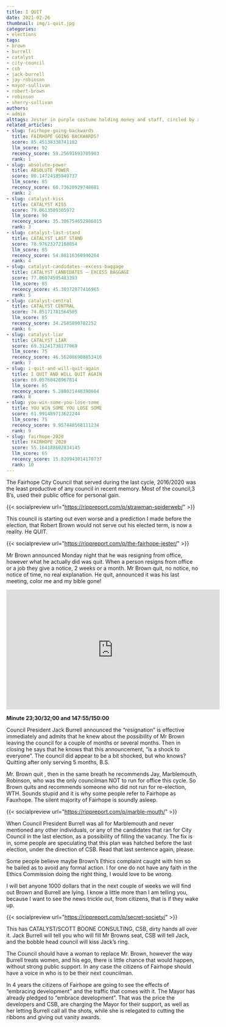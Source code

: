 ```yaml
---
title: I QUIT
date: 2021-02-26
thumbnail: img/i-quit.jpg
categories:
- elections
tags:
- brown
- burrell
- catalyst
- city-council
- csb
- jack-burrell
- jay-robinson
- mayor-sullivan
- robert-brown
- robinson
- sherry-sullivan
authors:
- admin
alttags: Jester in purple costume holding money and staff, circled by a no catalyst symbol; represents unproductive Fairhope city...
related_articles:
- slug: fairhope-going-backwards
  title: FAIRHOPE GOING BACKWARDS?
  score: 85.45138338741182
  llm_score: 92
  recency_score: 59.25691693705903
  rank: 1
- slug: absolute-power
  title: ABSOLUTE POWER
  score: 80.14724185949737
  llm_score: 85
  recency_score: 60.73620929748681
  rank: 2
- slug: catalyst-kiss
  title: CATALYST KISS
  score: 79.0613509305972
  llm_score: 90
  recency_score: 35.306754652986015
  rank: 3
- slug: catalyst-last-stand
  title: CATALYST LAST STAND
  score: 78.97623272188054
  llm_score: 85
  recency_score: 54.88116360940264
  rank: 4
- slug: catalyst-candidates-⁠-excess-baggage
  title: CATALYST CANDIDATES ⁠— EXCESS BAGGAGE
  score: 77.06074595483393
  llm_score: 85
  recency_score: 45.30372977416965
  rank: 5
- slug: catalyst-central
  title: CATALYST CENTRAL
  score: 74.85171781564505
  llm_score: 85
  recency_score: 34.2585890782252
  rank: 6
- slug: catalyst-liar
  title: CATALYST LIAR
  score: 69.31241738177069
  llm_score: 75
  recency_score: 46.562086908853416
  rank: 7
- slug: i-quit-and-will-quit-again
  title: I QUIT AND WILL QUIT AGAIN
  score: 69.05760428967814
  llm_score: 85
  recency_score: 5.288021448390664
  rank: 8
- slug: you-win-some-you-lose-some
  title: YOU WIN SOME YOU LOSE SOME
  score: 61.991489713622244
  llm_score: 75
  recency_score: 9.957448568111234
  rank: 9
- slug: fairhope-2020
  title: FAIRHOPE 2020
  score: 55.164188602834145
  llm_score: 65
  recency_score: 15.820943014170737
  rank: 10
---
```

The Fairhope City Council that served during the last cycle, 2016/2020 was the least productive of any council in recent memory. Most of the council,3 B’s, used their public office for personal gain.

{{< socialpreview url="https://rippreport.com/p/strawman-spiderweb/" >}}

This council is starting out even worse and a prediction I made before the election, that Robert Brown would not serve out his elected term, is now a reality. He QUIT.

{{< socialpreview url="https://rippreport.com/p/the-fairhope-jester/" >}}

Mr Brown announced Monday night that he was resigning from office, however what he actually did was quit. When a person resigns from office or a job they give a notice, 2 weeks or a month. Mr Brown quit, no notice, no notice of time, no real explanation. He quit, announced it was his last meeting, color me and my bible gone!

<iframe width="560" height="315" src="https://www.youtube.com/embed/a8lreb" frameborder="0" allowfullscreen></iframe>

**Minute 23;30/32;00 and 147:55/150:00**

Council President Jack Burrell announced the “resignation” is effective immediately and admits that he knew about the possibility of Mr Brown leaving the council for a couple of months or several months. Then in closing he says that he knows that this announcement, “is a shock to everyone”. The council did appear to be a bit shocked, but who knows? Quitting after only serving 5 months, B.S.

Mr. Brown quit , then in the same breath he recommends Jay, Marblemouth, Robinson, who was the only councilman NOT to run for office this cycle. So Brown quits and recommends someone who did not run for re-election, WTH. Sounds stupid and it is why some people refer to Fairhope as Fauxhope. The silent majority of Fairhope is soundly asleep.

{{< socialpreview url="https://rippreport.com/p/marble-mouth/" >}}

When Council President Burrell was all for Marblemouth and never mentioned any other individuals, or any of the candidates that ran for City Council in the last election, as a possibility of filling the vacancy. The fix is in, some people are speculating that this plan was hatched before the last election, under the direction of CSB. Read that last sentence again, please.

Some people believe maybe Brown’s Ethics complaint caught with him so he bailed as to avoid any formal action. I for one do not have any faith in the Ethics Commission doing the right thing, I would love to be wrong.

I will bet anyone 1000 dollars that in the next couple of weeks we will find out Brown and Burrell are lying. I know a little more than I am telling you, because I want to see the news trickle out, from citizens, that is if they wake up.

{{< socialpreview url="https://rippreport.com/p/secret-society/" >}}

This has CATALYST/SCOTT BOONE CONSULTING, CSB, dirty hands all over it. Jack Burrell will tell you who will fill Mr Browns seat, CSB will tell Jack, and the bobble head council will kiss Jack’s ring.

The Council should have a woman to replace Mr. Brown, however the way Burrell treats women, and his ego, there is little chance that would happen, without strong public support. In any case the citizens of Fairhope should have a voice in who is to be their next councilman.

In 4 years the citizens of Fairhope are going to see the effects of “embracing development” and the traffic that comes with it. The Mayor has already pledged to “embrace development”. That was the price the developers and CSB, are charging the Mayor for their support, as well as her letting Burrell call all the shots, while she is relegated to cutting the ribbons and giving out vanity awards.
